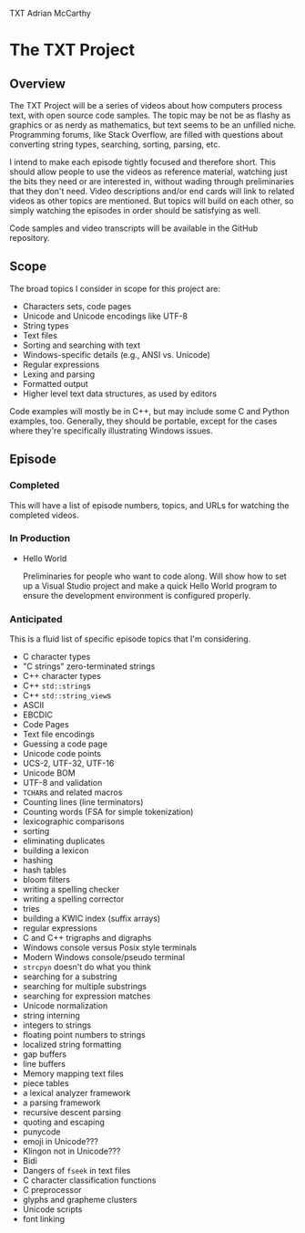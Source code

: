 TXT
Adrian McCarthy

# The TXT Project

## Overview

The TXT Project will be a series of videos about how computers process text, with open source code samples.  The topic may be not be as flashy as graphics or as nerdy as mathematics, but text seems to be an unfilled niche.  Programming forums, like Stack Overflow, are filled with questions about converting string types, searching, sorting, parsing, etc.

I intend to make each episode tightly focused and therefore short.  This should allow people to use the videos as reference material, watching just the bits they need or are interested in, without wading through preliminaries that they don't need.  Video descriptions and/or end cards will link to related videos as other topics are mentioned.  But topics will build on each other, so simply watching the episodes in order should be satisfying as well.

Code samples and video transcripts will be available in the GitHub repository.

## Scope

The broad topics I consider in scope for this project are:

* Characters sets, code pages
* Unicode and Unicode encodings like UTF-8
* String types
* Text files
* Sorting and searching with text
* Windows-specific details (e.g., ANSI vs. Unicode)
* Regular expressions
* Lexing and parsing
* Formatted output
* Higher level text data structures, as used by editors

Code examples will mostly be in C++, but may include some C and Python examples, too.  Generally, they should be portable, except for the cases where they're specifically illustrating Windows issues.

## Episode

### Completed

This will have a list of episode numbers, topics, and URLs for watching the completed videos.

### In Production

- Hello World

  Preliminaries for people who want to code along.  Will show how to set up a Visual Studio project and make a quick Hello World program to ensure the development environment is configured properly.

### Anticipated

This is a fluid list of specific episode topics that I'm considering.

- C character types
- "C strings" zero-terminated strings
- C++ character types
- C++ `std::string`s
- C++ `std::string_view`s
- ASCII
- EBCDIC
- Code Pages
- Text file encodings
- Guessing a code page
- Unicode code points
- UCS-2, UTF-32, UTF-16
- Unicode BOM
- UTF-8 and validation
- `TCHAR`s and related macros
- Counting lines (line terminators)
- Counting words (FSA for simple tokenization)
- lexicographic comparisons
- sorting
- eliminating duplicates
- building a lexicon
- hashing
- hash tables
- bloom filters
- writing a spelling checker
- writing a spelling corrector
- tries
- building a KWIC index (suffix arrays)
- regular expressions
- C and C++ trigraphs and digraphs
- Windows console versus Posix style terminals
- Modern Windows console/pseudo terminal
- `strcpyn` doesn't do what you think
- searching for a substring
- searching for multiple substrings
- searching for expression matches
- Unicode normalization
- string interning
- integers to strings
- floating point numbers to strings
- localized string formatting
- gap buffers
- line buffers
- Memory mapping text files
- piece tables
- a lexical analyzer framework
- a parsing framework
- recursive descent parsing
- quoting and escaping
- punycode
- emoji in Unicode???
- Klingon not in Unicode???
- Bidi
- Dangers of `fseek` in text files
- C character classification functions
- C preprocessor
- glyphs and grapheme clusters
- Unicode scripts
- font linking

